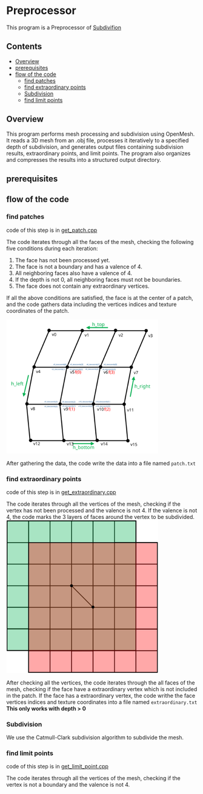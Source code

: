 # Preprocessor

This program is a Preprocessor of [Subdivifion](https://github.com/UOS-CGLab/Subdivision)


## Contents
- [Overview](#overview)
- [prerequisites](#prerequisites)
- [flow of the code](#flow-of-the-code)
  - [find patches](#find-patches)
  - [find extraordinary points](#find-extraordinary-points)
  - [Subdivision](#subdivision)
  - [find limit points](#find-limit-points)




## Overview

This program performs mesh processing and subdivision using OpenMesh. 
It reads a 3D mesh from an .obj file, processes it iteratively to a specified depth of subdivision, 
and generates output files containing subdivision results, extraordinary points, and limit points. 
The program also organizes and compresses the results into a structured output directory.

## prerequisites

## flow of the code


### find patches

code of this step is in [get_patch.cpp]()

The code iterates through all the faces of the mesh, checking the following five conditions during each iteration:

1. The face has not been processed yet.
2. The face is not a boundary and has a valence of 4.
3. All neighboring faces also have a valence of 4.
4. If the depth is not 0, all neighboring faces must not be boundaries.
5. The face does not contain any extraordinary vertices.

If all the above conditions are satisfied, the face is at the center of a patch, 
and the code gathers data including the vertices indices and texture coordinates of the patch.

<img src="./etc/imgs/patch2.svg" alt="Description" width="400"> 

After gathering the data, the code write the data into a file named `patch.txt`

### find extraordinary points

code of this step is in [get_extraordinary.cpp]()

The code iterates through all the vertices of the mesh, checking if the vertex has not been processed and the valence is not 4.
If the valence is not 4, the code marks the 3 layers of faces around the vertex to be subdivided.
<img src="./etc/imgs/extra.svg" width="400">

After checking all the vertices, the code iterates through the all faces of the mesh, 
checking if the face have a extraordinary vertex which is not included in the patch.
If the face has a extraordinary vertex, the code writhe the face vertices indices 
and texture coordinates into a file named `extraordinary.txt` **This only works with depth > 0**

### Subdivision

We use the Catmull-Clark subdivision algorithm to subdivide the mesh.


### find limit points

code of this step is in [get_limit_point.cpp]()

The code iterates through all the vertices of the mesh, checking if the vertex is not a boundary and the valence is not 4.



